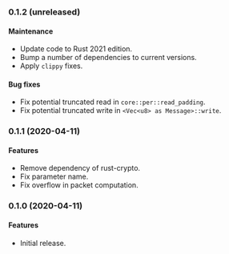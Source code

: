 ### 0.1.2 (unreleased)
#### Maintenance
* Update code to Rust 2021 edition.
* Bump a number of dependencies to current versions.
* Apply `clippy` fixes.
#### Bug fixes
* Fix potential truncated read in `core::per::read_padding`.
* Fix potential truncated write in `<Vec<u8> as Message>::write`.

### 0.1.1 (2020-04-11)
#### Features
* Remove dependency of rust-crypto.
* Fix parameter name.
* Fix overflow in packet computation.

### 0.1.0 (2020-04-11)
#### Features
* Initial release.
